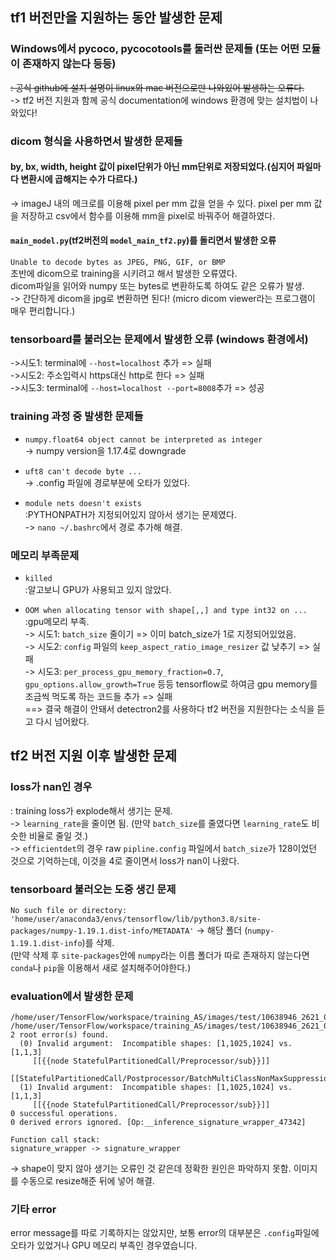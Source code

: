 ## tf1 버전만을 지원하는 동안 발생한 문제

### Windows에서 pycoco, pycocotools를 둘러싼 문제들 (또는 어떤 모듈이 존재하지 않는다 등등)
~~: 공식 github에 설치 설명이 linux와 mac 버전으로만 나와있어 발생하는 오류다.~~ \
-> tf2 버전 지원과 함께 공식 documentation에 windows 환경에 맞는 설치법이 나와있다!



###  dicom 형식을 사용하면서 발생한 문제들 
#### by, bx, width, height 값이 pixel단위가 아닌 mm단위로 저장되었다.(심지어 파일마다 변환시에 곱해지는 수가 다르다.) 
-> imageJ 내의 메크로를 이용해 pixel per mm 값을 얻을 수 있다. pixel per mm 값을 저장하고 csv에서 함수를 이용해 mm을 pixel로 바꿔주어 해결하였다.


#### `main_model.py`(tf2버전의 `model_main_tf2.py`)를 돌리면서 발생한 오류
```Unable to decode bytes as JPEG, PNG, GIF, or BMP``` \
초반에 dicom으로 training을 시키려고 해서 발생한 오류였다. \
dicom파일을 읽어와 numpy 또는 bytes로 변환하도록 하여도 같은 오류가 발생. \
-> 간단하게 dicom을 jpg로 변환하면 된다! (micro dicom viewer라는 프로그램이 매우 편리합니다.)



### tensorboard를 불러오는 문제에서 발생한 오류 (windows 환경에서)
->시도1: terminal에 `--host=localhost` 추가 => 실패 \
->시도2: 주소입력시 https대신 http로 한다 => 실패 \
->시도3: terminal에 `--host=localhost --port=8008`추가 => 성공



### training 과정 중 발생한 문제들
* ```numpy.float64 object cannot be interpreted as integer``` \
-> numpy version을 1.17.4로 downgrade

* ```uft8 can't decode byte ...``` \
-> .config 파일에 경로부분에 오타가 있었다.

* ```module nets doesn't exists``` \
:PYTHONPATH가 지정되어있지 않아서 생기는 문제였다. \
-> `nano ~/.bashrc`에서 경로 추가해 해결.




### 메모리 부족문제
* `killed` \
:알고보니 GPU가 사용되고 있지 않았다.

* ```OOM when allocating tensor with shape[,,] and type int32 on ...``` \
:gpu메모리 부족. \
-> 시도1: `batch_size` 줄이기 => 이미 batch_size가 1로 지정되어있었음. \
-> 시도2: `config` 파일의 `keep_aspect_ratio_image_resizer` 값 낮추기 => 실패 \
-> 시도3: `per_process_gpu_memory_fraction=0.7`, `gpu_options.allow_growth=True` 등등 tensorflow로 하여금 gpu memory를 조금씩 먹도록 하는 코드들 추가 => 실패 \
==> 결국 해결이 안돼서 detectron2를 사용하다 tf2 버전을 지원한다는 소식을 듣고 다시 넘어왔다.




## tf2 버전 지원 이후 발생한 문제
### loss가 nan인 경우
: training loss가 explode해서 생기는 문제. \
-> `learning_rate`을 줄이면 됨. (만약 `batch_size`를 줄였다면 `learning_rate`도 비슷한 비율로 줄일 것.) \
-> `efficientdet`의 경우 raw `pipline.config` 파일에서 `batch_size`가 128이었던 것으로 기억하는데, 이것을 4로 줄이면서 loss가 nan이 나왔다.




### tensorboard 불러오는 도중 생긴 문제
```No such file or directory: 'home/user/anaconda3/envs/tensorflow/lib/python3.8/site-packages/numpy-1.19.1.dist-info/METADATA'```
-> 해당 폴더 (`numpy-1.19.1.dist-info`)를 삭제. \
(만약 삭제 후 `site-packages`안에 `numpy`라는 이름 폴더가 따로 존재하지 않는다면 `conda`나 `pip`을 이용해서 새로 설치해주어야한다.)




### evaluation에서 발생한 문제
```
/home/user/TensorFlow/workspace/training_AS/images/test/10638946_2621_0.jpg
/home/user/TensorFlow/workspace/training_AS/images/test/10638946_2621_0.jpg
2 root error(s) found.
  (0) Invalid argument:  Incompatible shapes: [1,1025,1024] vs. [1,1,3]
	 [[{{node StatefulPartitionedCall/Preprocessor/sub}}]]
	 [[StatefulPartitionedCall/Postprocessor/BatchMultiClassNonMaxSuppression/MultiClassNonMaxSuppression/Reshape_1/_88]]
  (1) Invalid argument:  Incompatible shapes: [1,1025,1024] vs. [1,1,3]
	 [[{{node StatefulPartitionedCall/Preprocessor/sub}}]]
0 successful operations.
0 derived errors ignored. [Op:__inference_signature_wrapper_47342]

Function call stack:
signature_wrapper -> signature_wrapper
```
-> shape이 맞지 않아 생기는 오류인 것 같은데 정확한 원인은 파악하지 못함. 이미지를 수동으로 resize해준 뒤에 넣어 해결.



### 기타 error
error message를 따로 기록하지는 않았지만, 보통 error의 대부분은 `.config`파일에 오타가 있었거나 GPU 메모리 부족인 경우였습니다.
